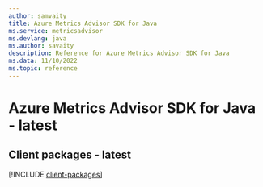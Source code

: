 ```yaml
---
author: samvaity
title: Azure Metrics Advisor SDK for Java
ms.service: metricsadvisor
ms.devlang: java
ms.author: savaity
description: Reference for Azure Metrics Advisor SDK for Java
ms.data: 11/10/2022
ms.topic: reference
---
```

# Azure Metrics Advisor SDK for Java - latest

## Client packages - latest
[!INCLUDE [client-packages](metrics-advisor-client-index.md)]
